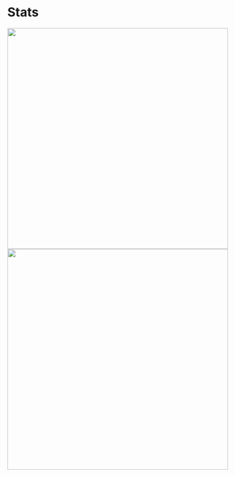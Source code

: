 <h1> Stats </h1>
<p float="left">
  <img src="https://github-readme-stats.vercel.app/api?username=vladikasik&show_icons=true&theme=github_dark" width="500" />
  <img src="https://github-readme-stats.vercel.app/api/wakatime?username=vladikasik&theme=github_dark" width="500" /> 
</p>

